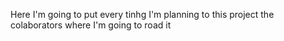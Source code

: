Here I'm going to put every tinhg I'm planning to this project
the colaborators
where I'm going to road it
